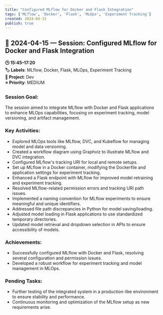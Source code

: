 ```yaml
---
title: "Configured MLflow for Docker and Flask Integration"
tags: ['MLflow', 'Docker', 'Flask', 'MLOps', 'Experiment Tracking']
created: 2024-04-15
publish: true
---
```


## 📅 2024-04-15 — Session: Configured MLflow for Docker and Flask Integration

**🕒 15:45–17:20**  
**🏷️ Labels**: MLflow, Docker, Flask, MLOps, Experiment Tracking  
**📂 Project**: Dev  
**⭐ Priority**: MEDIUM  


### Session Goal:
The session aimed to integrate MLflow with Docker and Flask applications to enhance MLOps capabilities, focusing on experiment tracking, model versioning, and artifact management.

### Key Activities:
- Explored MLOps tools like MLflow, DVC, and Kubeflow for managing model and data versioning.
- Created a workflow diagram using Graphviz to illustrate MLflow and DVC integration.
- Configured MLflow's tracking URI for local and remote setups.
- Set up MLflow in a Docker container, modifying the Dockerfile and application settings for experiment tracking.
- Enhanced a Flask endpoint with MLflow for improved model retraining and experiment tracking.
- Resolved MLflow-related permission errors and tracking URI path issues.
- Implemented a naming convention for MLflow experiments to ensure meaningful and unique identifiers.
- Addressed file path discrepancies in Python for model saving/loading.
- Adjusted model loading in Flask applications to use standardized temporary directories.
- Updated model retrieval and dropdown selection in APIs to ensure accessibility of models.

### Achievements:
- Successfully configured MLflow with Docker and Flask, resolving several configuration and permission issues.
- Developed a robust workflow for experiment tracking and model management in MLOps.

### Pending Tasks:
- Further testing of the integrated system in a production-like environment to ensure stability and performance.
- Continuous monitoring and optimization of the MLflow setup as new requirements arise.
